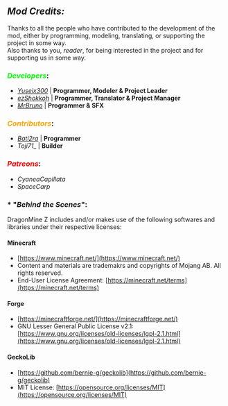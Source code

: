 ## _**Mod Credits:**_

Thanks to all the people who have contributed to the development of the mod, either by programming, modeling, translating, or supporting the project in some way.\
Also thanks to you, _reader_, for being interested in the project and for supporting us in some way.

### <span style="color:lime">_**Developers**_</span>**:**

- _[Yuseix300](https://github.com/yuseix300)_ | **Programmer, Modeler & Project Leader**
- _[ezShokkoh](https://github.com/shokkoh)_ | **Programmer, Translator & Project Manager**
- _[MrBruno](https://github.com/Bruneitor123)_ | **Programmer & SFX**

### <span style="color:orange">_**Contributors**_</span>**:**

- _[Bati2ra](https://github.com/Bati2ra)_ | **Programmer**
- _Toji71__ | **Builder**

### <span style="color:red">_**Patreons**_</span>**:**

- _CyaneaCapillata_
- _SpaceCarp_

### * "_Behind the Scenes_":

DragonMine Z includes and/or makes use of the following softwares and libraries under their respective licenses:

#### Minecraft

- [https://www.minecraft.net/](https://www.minecraft.net/)
- Content and materials are trademakrs and copyrights of Mojang AB. All rights reserved.
- End-User License Agreement: [https://minecraft.net/terms](https://minecraft.net/terms)

#### Forge

- [https://minecraftforge.net/](https://minecraftforge.net/)
- GNU Lesser General Public License v2.1: [https://www.gnu.org/licenses/old-licenses/lgpl-2.1.html](https://www.gnu.org/licenses/old-licenses/lgpl-2.1.html)

#### GeckoLib

- [https://github.com/bernie-g/geckolib](https://github.com/bernie-g/geckolib)
- MIT License: [https://opensource.org/licenses/MIT](https://opensource.org/licenses/MIT)

